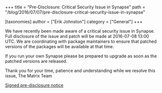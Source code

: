 +++
title = "Pre-Disclosure: Critical Security Issue in Synapse"
path = "/blog/2016/07/07/pre-disclosure-critical-security-issue-in-synapse"

[taxonomies]
author = ["Erik Johnston"]
category = ["General"]
+++

We have recently been made aware of a critical security issue in Synapse. Full disclosure of the issue and patch will be made at 2016-07-08 13:00 UTC. We are coordinating with package maintainers to ensure that patched versions of the packages will be available at that time.

If you run your own Synapse please be prepared to upgrade as soon as the patched versions are released.

Thank you for your time, patience and understanding while we resolve this issue,
The Matrix Team

<a href="/blog/wp-content/uploads/2016/07/predisclosure.signed.txt">Signed pre-disclosure notice</a>
